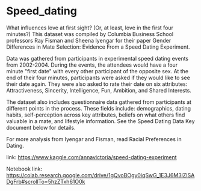 # Speed_dating
What influences love at first sight? (Or, at least, love in the first four minutes?) This dataset was compiled by Columbia Business School professors Ray Fisman and Sheena Iyengar for their paper Gender Differences in Mate Selection: Evidence From a Speed Dating Experiment.

Data was gathered from participants in experimental speed dating events from 2002-2004. During the events, the attendees would have a four minute "first date" with every other participant of the opposite sex. At the end of their four minutes, participants were asked if they would like to see their date again. They were also asked to rate their date on six attributes: Attractiveness, Sincerity, Intelligence, Fun, Ambition, and Shared Interests.

The dataset also includes questionnaire data gathered from participants at different points in the process. These fields include: demographics, dating habits, self-perception across key attributes, beliefs on what others find valuable in a mate, and lifestyle information. See the Speed Dating Data Key document below for details.

For more analysis from Iyengar and Fisman, read Racial Preferences in Dating.

link: https://www.kaggle.com/annavictoria/speed-dating-experiment

Notebook link: https://colab.research.google.com/drive/1gQvoBOgy0iqSwG_1E3J6M3lZISADgFrb#scrollTo=5hzZTxh61O0k
